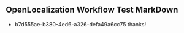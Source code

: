 ## OpenLocalization Workflow Test MarkDown
* b7d555ae-b380-4ed6-a326-defa49a6cc75 thanks!

<!--HONumber=Jul16_HO2-->


